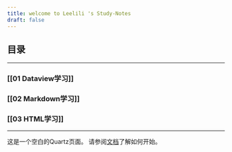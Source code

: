 ```yaml
---
title: welcome to Leelili 's Study-Notes
draft: false
---
```


## 目录
---
### [[01 Dataview学习]]

### [[02 Markdown学习]]

### [[03 HTML学习]]


---

这是一个空白的Quartz页面。
请参阅[文档](https://quartz.jzhao.xyz)了解如何开始。
